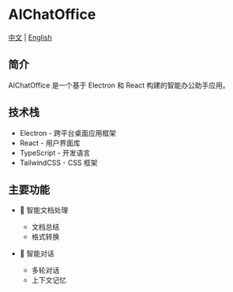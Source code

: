 # AIChatOffice

[中文](README.md) | [English](README_EN.md)

## 简介
AIChatOffice 是一个基于 Electron 和 React 构建的智能办公助手应用。

## 技术栈
- Electron - 跨平台桌面应用框架
- React - 用户界面库
- TypeScript - 开发语言
- TailwindCSS - CSS 框架

## 主要功能
- 📝 智能文档处理
  - 文档总结
  - 格式转换

- 💬 智能对话
  - 多轮对话
  - 上下文记忆